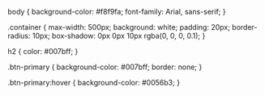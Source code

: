 body {
    background-color: #f8f9fa;
    font-family: Arial, sans-serif;
}

.container {
    max-width: 500px;
    background: white;
    padding: 20px;
    border-radius: 10px;
    box-shadow: 0px 0px 10px rgba(0, 0, 0, 0.1);
}

h2 {
    color: #007bff;
}

.btn-primary {
    background-color: #007bff;
    border: none;
}

.btn-primary:hover {
    background-color: #0056b3;
}
